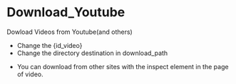 # Download_Youtube
Dowload Videos from Youtube(and others)

- Change the {id_video}
- Change the directory destination in download_path

* You can download from other sites with the inspect element in the page of video.
